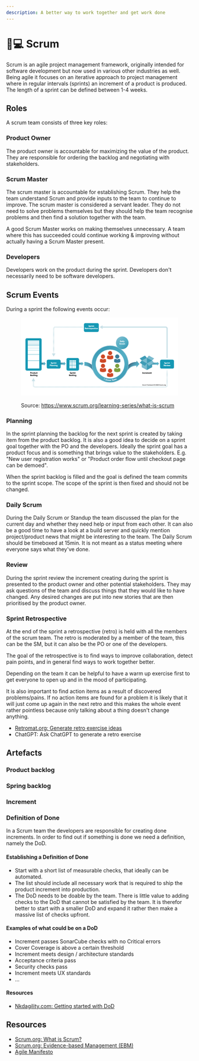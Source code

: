 ```yaml
---
description: A better way to work together and get work done
---
```


# 👨💻 Scrum

Scrum is an agile project management framework, originally intended for software development but now used in various other industries as well. Being agile it focuses on an iterative approach to project management where in regular intervals (sprints) an increment of a product is produced. The length of a sprint can be defined between 1-4 weeks.

## Roles

A scrum team consists of three key roles:

### Product Owner

The product owner is accountable for maximizing the value of the product. They are responsible for ordering the backlog and negotiating with stakeholders.

### Scrum Master

The scrum master is accountable for establishing Scrum. They help the team understand Scrum and provide inputs to the team to continue to improve. The scrum master is considered a servant leader. They do not need to solve problems themselves but they should help the team recognise problems and then find a solution together with the team.

A good Scrum Master works on making themselves unnecessary. A team where this has succeeded could continue working & improving without actually having a Scrum Master present.

### Developers

Developers work on the product during the sprint. Developers don't necessarily need to be software developers.

## Scrum Events

During a sprint the following events occur:

<figure><img src="../gitbook/assets/Screenshot 2023-03-31 at 13.59.39.png" alt=""><figcaption><p>Source: <a href="https://www.scrum.org/learning-series/what-is-scrum/what-is-scrum">https://www.scrum.org/learning-series/what-is-scrum</a></p></figcaption></figure>

### Planning

In the sprint planning the backlog for the next sprint is created by taking item from the product backlog. It is also a good idea to decide on a sprint goal together with the PO and the developers. Ideally the sprint goal has a product focus and is something that brings value to the stakeholders. E.g. "New user registration works" or "Product order flow until checkout page can be demoed".

When the sprint backlog is filled and the goal is defined the team commits to the sprint scope. The scope of the sprint is then fixed and should not be changed.

### Daily Scrum

During the Daily Scrum or Standup the team discussed the plan for the current day and whether they need help or input from each other. It can also be a good time to have a look at a build server and quickly mention project/product news that might be interesting to the team. The Daily Scrum should be timeboxed at 15min. It is not meant as a status meeting where everyone says what they've done.

### Review

During the sprint review the increment creating during the sprint is presented to the product owner and other potential stakeholders. They may ask questions of the team and discuss things that they would like to have changed. Any desired changes are put into new stories that are then prioritised by the product owner.

### Sprint Retrospective

At the end of the sprint a retrospective (retro) is held with all the members of the scrum team. The retro is moderated by a member of the team, this can be the SM, but it can also be the PO or one of the developers.

The goal of the retrospective is to find ways to improve collaboration, detect pain points, and in general find ways to work together better.

Depending on the team it can be helpful to have a warm up exercise first to get everyone to open up and in the mood of participating.

It is also important to find action items as a result of discovered problems/pains. If no action items are found for a problem it is likely that it will just come up again in the next retro and this makes the whole event rather pointless because only talking about a thing doesn't change anything.

* [Retromat.org: Generate retro exercise ideas](https://retromat.org/)
* ChatGPT: Ask ChatGPT to generate a retro exercise

## Artefacts

### Product backlog

### Spring backlog

### Increment

### Definition of Done

In a Scrum team the developers are responsible for creating done increments. In order to find out if something is done we need a definition, namely the DoD.

#### Establishing a Definition of Done

* Start with a short list of measurable checks, that ideally can be automated.
* The list should include all necessary work that is required to ship the product increment into production.
* The DoD needs to be doable by the team. There is little value to adding checks to the DoD that cannot be satisfied by the team. It is therefor better to start with a smaller DoD and expand it rather then make a massive list of checks upfront.

#### Examples of what could be on a DoD

* Increment passes SonarCube checks with no Critical errors
* Cover Coverage is above a certain threshold
* Increment meets design / architecture standards
* Acceptance criteria pass
* Security checks pass
* Increment meets UX standards
* ...

#### Resources

* [Nkdagility.com: Getting started with DoD](https://nkdagility.com/blog/getting-started-definition-done-dod/)

## Resources

* [Scrum.org: What is Scrum?](https://www.scrum.org/learning-series/what-is-scrum)
* [Scrum.org: Evidence-based Management (EBM)](https://www.scrum.org/resources/evidence-based-management)
* [Agile Manifesto](https://agilemanifesto.org/)
